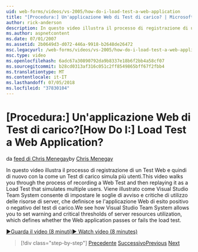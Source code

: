 ```yaml
---
uid: web-forms/videos/vs-2005/how-do-i-load-test-a-web-application
title: "[Procedura:] Un'applicazione Web di Test di carico? | Microsoft Docs"
author: rick-anderson
description: In questo video illustra il processo di registrazione di un Test Web e quindi di nuovo con la come un Test di carico simula più utenti. Vediamo come Visual Studio...
ms.author: aspnetcontent
ms.date: 07/01/2007
ms.assetid: 2b0649d3-d072-446a-9918-b2648de26472
msc.legacyurl: /web-forms/videos/vs-2005/how-do-i-load-test-a-web-application
msc.type: video
ms.openlocfilehash: 6adc67a30890792da9b8337e18b6f2bb4a58cf07
ms.sourcegitcommit: b28cd0313af316c051c2ff8549865bff67f2fbb4
ms.translationtype: MT
ms.contentlocale: it-IT
ms.lasthandoff: 07/05/2018
ms.locfileid: "37830104"
---
```

<a name="how-do-i-load-test-a-web-application"></a><span data-ttu-id="c2706-105">[Procedura:] Un'applicazione Web di Test di carico?</span><span class="sxs-lookup"><span data-stu-id="c2706-105">[How Do I:] Load Test a Web Application?</span></span>
====================
<span data-ttu-id="c2706-106">da [feed di Chris Menegay](https://twitter.com/CMenegay)</span><span class="sxs-lookup"><span data-stu-id="c2706-106">by [Chris Menegay](https://twitter.com/CMenegay)</span></span>

<span data-ttu-id="c2706-107">In questo video illustra il processo di registrazione di un Test Web e quindi di nuovo con la come un Test di carico simula più utenti.</span><span class="sxs-lookup"><span data-stu-id="c2706-107">This video walks you through the process of recording a Web Test and then replaying it as a Load Test that simulates multiple users.</span></span> <span data-ttu-id="c2706-108">Viene illustrato come Visual Studio Team System consente di impostare le soglie di avviso e critiche di utilizzo delle risorse di server, che definisce se l'applicazione Web di esito positivo o negativo del test di carico.</span><span class="sxs-lookup"><span data-stu-id="c2706-108">We see how Visual Studio Team System allows you to set warning and critical thresholds of server resources utilization, which defines whether the Web application passes or fails the load test.</span></span>

[<span data-ttu-id="c2706-109">&#9654;Guarda il video (8 minuti)</span><span class="sxs-lookup"><span data-stu-id="c2706-109">&#9654; Watch video (8 minutes)</span></span>](https://channel9.msdn.com/Blogs/ASP-NET-Site-Videos/how-do-i-load-test-a-web-application)

> [!div class="step-by-step"]
> <span data-ttu-id="c2706-110">[Precedente](how-do-i-practice-test-driven-development.md)
> [Successivo](how-do-i-tune-web-application-performance-with-profiling.md)</span><span class="sxs-lookup"><span data-stu-id="c2706-110">[Previous](how-do-i-practice-test-driven-development.md)
[Next](how-do-i-tune-web-application-performance-with-profiling.md)</span></span>
